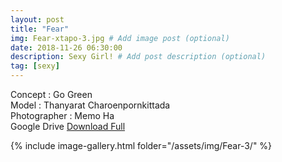 ```yaml
---
layout: post
title: "Fear"
img: Fear-xtapo-3.jpg # Add image post (optional)
date: 2018-11-26 06:30:00
description: Sexy Girl! # Add post description (optional)
tag: [sexy]
---
```

Concept : Go Green  
Model : Thanyarat Charoenpornkittada  
Photographer : Memo Ha    
Google Drive [Download Full](http://gestyy.com/e0GrvG)

{% include image-gallery.html folder="/assets/img/Fear-3/" %}
